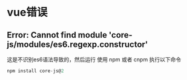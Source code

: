# vue错误

## Error: Cannot find module 'core-js/modules/es6.regexp.constructor'

 这是不识别es6语法导致的，然后运行 使用 npm 或者 cnpm 执行以下命令 

```js
npm install core-js@2
```

